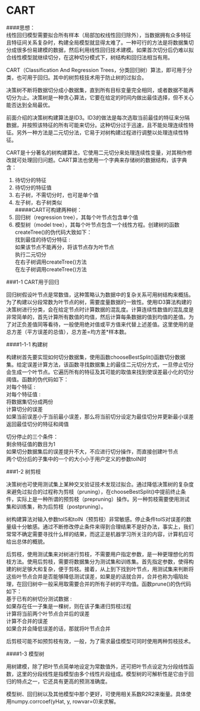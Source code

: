 # CART
####思想：</br>
线性回归模型需要拟合所有样本（局部加权线性回归除外），当数据拥有众多特征且特征间关系复杂时，构建全局模型就显得太难了。一种可行的方法是将数据集切分成很多份易建模的数据，然后利用线性回归技术建模。如果首次切分后仍难以拟合线性模型就继续切分，在这种切分模式下，树结构和回归法相当有用。</br>

CART（Classification And Regression Trees，分类回归树）算法，即可用于分类，也可用于回归。其中的树剪枝技术用于防止树的过拟合。</br>

决策树不断将数据切分成小数据集，直到所有目标变量完全相同，或者数据不能再切分为止。决策树是一种贪心算法，它要在给定的时间内做出最佳选择，但不关心能否达到全局最优。</br>

前面介绍的决策树构建算法是ID3。ID3的做法是每次选取当前最佳的特征来分隔数据，并按照该特征的所有可能来切分。这种切分过于迅速，且不能处理连续性特征。另外一种方法是二元切分法，它易于对树构建过程进行调整以处理连续性特征。</br>

CART是十分著名的树构建算法，它使用二元切分来处理连续性变量，对其稍作修改就可处理回归问题。CART算法也使用一个字典来存储树的数据结构，该字典含：</br>
1. 待切分的特征</br>
2. 待切分的特征值</br>
3. 右子树，不需切分时，也可是单个值</br>
4. 左子树，右子树类似</br>
#####CART可构建两种树：</br>
1. 回归树（regression tree），其每个叶节点包含单个值
2. 模型树（model tree），其每个叶节点包含一个线性方程。创建树的函数createTree()的伪代码大致如下：</br>
    找到最佳的待切分特征 :</br>
        如果该节点不能再分，将该节点存为叶节点</br>
        执行二元切分</br>
        在右子树调用createTree()方法</br>
        在左子树调用createTree()方法</br>

###1-1 CART用于回归</br>

回归树假设叶节点是常数值，这种策略认为数据中的复杂关系可用树结构来概括。为了构建以分段常数为叶节点的树，需要度量数据的一致性。使用ID3算法构建的决策树进行分类，会在给定节点时计算数据的混乱度。计算连续性数值的混乱度是非常简单的，首先计算所有数值的均值，然后计算每条数据的值到均值的差值。为了对正负差值同等看待，一般使用绝对值或平方值来代替上述差值。这里使用的是总方差（平方误差的总值），总方差=均方差*样本数。

####1-1-1 构建树</br>

构建树首先要实现如何切分数据集，使用函数chooseBestSplit()函数切分数据集。给定误差计算方法，该函数寻找数据集上的最佳二元切分方式，一旦停止切分会生成一个叶节点。它遍历所有的特征及其可能的取值来找到使误差最小化的切分阈值。函数的伪代码如下：</br>
    对每个特征 :</br>
        对每个特征值 :</br>
            将数据集切分成两份</br>
            计算切分的误差</br>
            如果当前误差小于当前最小误差，那么将当前切分设定为最佳切分并更新最小误差</br>
    返回最佳切分的特征和阈值</br>

切分停止的三个条件：</br>
    剩余特征值的数目为1</br>
    如果切分数据集后的误差提升不大，不应进行切分操作，而直接创建叶节点</br>
    两个切分后的子集中的一个的大小小于用户定义的参数tolN时</br>

###1-2 树剪枝

决策树也可使用测试集上某种交叉验证技术发现过拟合。通过降低决策树的复杂度来避免过拟合的过程称为剪枝（pruning），在chooseBestSplit()中提前终止条件，实际上是一种所谓的预剪枝（prepruning）操作。另一种剪枝需要使用测试集和训练集，称为后剪枝（postpruning）。

树构建算法对输入参数tolS和tolN（预剪枝）非常敏感。停止条件tolS对误差的数量级十分敏感。通过不断修改停止条件来得到合理结果不是好办法，事实上，我们常常不确定需要寻找什么样的结果，而这正是机器学习所关注的内容，计算机应可给出总体的概貌。

后剪枝，使用测试集来对树进行剪枝，不需要用户指定参数，是一种更理想化的剪枝方法。使用后剪枝，需要将数据集分为测试集和训练集。首先指定参数，使得构建的树足够大和复杂，便于剪枝。接着，从上到下找到叶节点，用测试集来判断将这些叶节点合并是否能够降低测试误差，如果是的话就合并，合并也称为塌陷处理，在回归树中一般采用取需要合并的所有子树的平均值。函数prune()的伪代码如下：</br>
    基于已有的树切分测试数据 :</br>
        如果存在任一子集是一棵树，则在该子集递归剪枝过程</br>
        计算将当前两个叶节点合并后的误差</br>
        计算不合并的误差</br>
        如果合并会降低误差的话，那就将叶节点合并</br>

后剪枝可能不如预剪枝有效，一般，为了需求最佳模型可同时使用两种剪枝技术。</br>

####1-3 模型树

用树建模，除了把叶节点简单地设定为常数值外，还可把叶节点设定为分段线性函数，这里的分段线性是指模型由多个线性片段组成。模型树的可解析性是它由于回归的特点之一，它还具有更高的预测准确度。</br>

模型树、回归树以及其他模型中那个更好，可使用相关系数R2R2来衡量。具体使用numpy.corrcoef(yHat, y, rowvar=0)来求解。</br>